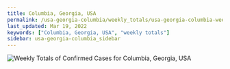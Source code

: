 ```yaml
---
title: Columbia, Georgia, USA
permalink: /usa-georgia-columbia/weekly_totals/usa-georgia-columbia-weekly_totals.html
last_updated: Mar 19, 2022
keywords: ["Columbia, Georgia, USA", "weekly totals"]
sidebar: usa-georgia-columbia_sidebar
---
```


![Weekly Totals of Confirmed Cases for Columbia, Georgia, USA](/covid_tracker/images/graphs/usa-georgia-columbia-weekly_totals_graph.png)
